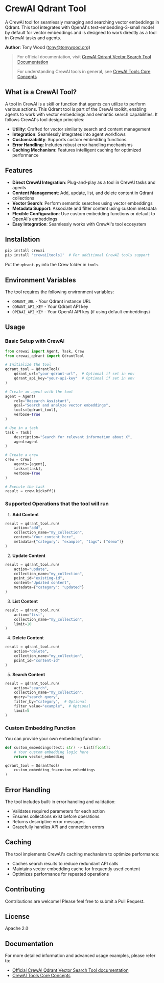 # CrewAI Qdrant Tool

A CrewAI tool for seamlessly managing and searching vector embeddings in Qdrant. This tool integrates with OpenAI's text-embedding-3-small model by default for vector embeddings and is designed to work directly as a tool in CrewAI tasks and agents.

**Author**: Tony Wood (tony@tonywood.org)

> For official documentation, visit [CrewAI Qdrant Vector Search Tool Documentation](https://docs.crewai.com/tools/qdrantvectorsearchtool)
> 
> For understanding CrewAI tools in general, see [CrewAI Tools Core Concepts](https://docs.crewai.com/concepts/tools)

## What is a CrewAI Tool?

A tool in CrewAI is a skill or function that agents can utilize to perform various actions. This Qdrant tool is part of the CrewAI toolkit, enabling agents to work with vector embeddings and semantic search capabilities. It follows CrewAI's tool design principles:

- **Utility**: Crafted for vector similarity search and content management
- **Integration**: Seamlessly integrates into agent workflows
- **Customizability**: Supports custom embedding functions
- **Error Handling**: Includes robust error handling mechanisms
- **Caching Mechanism**: Features intelligent caching for optimized performance

## Features

- **Direct CrewAI Integration**: Plug-and-play as a tool in CrewAI tasks and agents
- **Content Management**: Add, update, list, and delete content in Qdrant collections
- **Vector Search**: Perform semantic searches using vector embeddings
- **Metadata Support**: Associate and filter content using custom metadata
- **Flexible Configuration**: Use custom embedding functions or default to OpenAI's embeddings
- **Easy Integration**: Seamlessly works with CrewAI's tool ecosystem

## Installation

```bash
pip install crewai
pip install 'crewai[tools]'  # For additional CrewAI tools support
```

Put the `qdrant.py` into the Crew folder in `tools`


## Environment Variables

The tool requires the following environment variables:

- `QDRANT_URL` - Your Qdrant instance URL
- `QDRANT_API_KEY` - Your Qdrant API key
- `OPENAI_API_KEY` - Your OpenAI API key (if using default embeddings)

## Usage

### Basic Setup with CrewAI

```python
from crewai import Agent, Task, Crew
from crewai_qdrant import QdrantTool

# Initialize the tool
qdrant_tool = QdrantTool(
    qdrant_url="your-qdrant-url",  # Optional if set in env
    qdrant_api_key="your-api-key"  # Optional if set in env
)

# Create an agent with the tool
agent = Agent(
    role="Research Assistant",
    goal="Search and analyze vector embeddings",
    tools=[qdrant_tool],
    verbose=True
)

# Use in a task
task = Task(
    description="Search for relevant information about X",
    agent=agent
)

# Create a crew
crew = Crew(
    agents=[agent],
    tasks=[task],
    verbose=True
)

# Execute the task
result = crew.kickoff()
```

### Supported Operations that the tool will run

1. **Add Content**
```python
result = qdrant_tool.run(
    action="add",
    collection_name="my_collection",
    content="Your content here",
    metadata={"category": "example", "tags": ["demo"]}
)
```

2. **Update Content**
```python
result = qdrant_tool.run(
    action="update",
    collection_name="my_collection",
    point_id="existing-id",
    content="Updated content",
    metadata={"category": "updated"}
)
```

3. **List Content**
```python
result = qdrant_tool.run(
    action="list",
    collection_name="my_collection",
    limit=10
)
```

4. **Delete Content**
```python
result = qdrant_tool.run(
    action="delete",
    collection_name="my_collection",
    point_id="content-id"
)
```

5. **Search Content**
```python
result = qdrant_tool.run(
    action="search",
    collection_name="my_collection",
    query="search query",
    filter_by="category",  # Optional
    filter_value="example",  # Optional
    limit=5
)
```

### Custom Embedding Function

You can provide your own embedding function:

```python
def custom_embeddings(text: str) -> List[float]:
    # Your custom embedding logic here
    return vector_embedding

qdrant_tool = QdrantTool(
    custom_embedding_fn=custom_embeddings
)
```

## Error Handling

The tool includes built-in error handling and validation:
- Validates required parameters for each action
- Ensures collections exist before operations
- Returns descriptive error messages
- Gracefully handles API and connection errors

## Caching

The tool implements CrewAI's caching mechanism to optimize performance:
- Caches search results to reduce redundant API calls
- Maintains vector embedding cache for frequently used content
- Optimizes performance for repeated operations

## Contributing

Contributions are welcome! Please feel free to submit a Pull Request.

## License

Apache 2.0

## Documentation

For more detailed information and advanced usage examples, please refer to:
- [Official CrewAI Qdrant Vector Search Tool documentation](https://docs.crewai.com/tools/qdrantvectorsearchtool)
- [CrewAI Tools Core Concepts](https://docs.crewai.com/concepts/tools)
